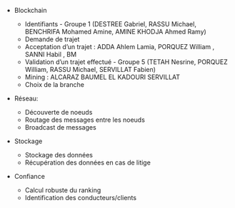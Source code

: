 * Blockchain

  * Identifiants - Groupe 1 (DESTREE Gabriel, RASSU Michael, BENCHRIFA Mohamed Amine, AMINE KHODJA Ahmed Ramy)
  * Demande de trajet
  * Acceptation d’un trajet : ADDA Ahlem Lamia, PORQUEZ William , SANNI Habil , BM
  * Validation d’un trajet effectué - Groupe 5 (TETAH Nesrine, PORQUEZ William, RASSU Michael, SERVILLAT Fabien)
  * Mining : ALCARAZ BAUMEL EL KADOURI SERVILLAT
  * Choix de la branche
  
* Réseau:
  * Découverte de noeuds
  * Routage des messages entre les noeuds
  * Broadcast de messages
  
* Stockage
  * Stockage des données
  * Récupération des données en cas de litige

* Confiance
  * Calcul robuste du ranking
  * Identification des conducteurs/clients
